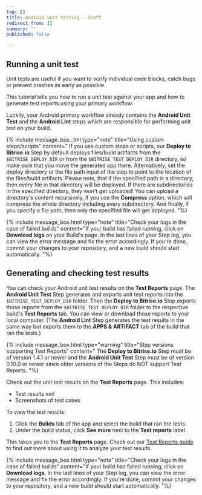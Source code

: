 ```yaml
---
tag: []
title: Android unit testing - draft
redirect_from: []
summary: ''
published: false

---
```

## Running a unit test

Unit tests are useful if you want to verify individual code blocks, catch bugs or prevent crashes as early as possible.

This tutorial tells you how to run a unit test against your app and how to generate test reports using your primary workflow.

Luckily, your Android primary workflow already contains the **Android Unit Test** and the **Android Lint** steps which are responsible for performing unit test on your build.

{% include message_box._tml type="note" title="Using custom steps/scripts" content=" If you use custom steps or scripts, our **Deploy to Bitrise.io** Step by default deploys files/build artifacts from the `$BITRISE_DEPLOY_DIR` or from the `$BITRISE_TEST_DEPLOY_DIR` directory, so make sure that you move the generated app there. Alternatively, set the deploy directory or the file path input of the step to point to the location of the files/build artifacts. Please note, that if the specified path is a directory, then every file in that directory will be deployed. If there are subdirectories in the specified directory, they won't get uploaded! You can upload a directory's content recursively, if you use the **Compress** option, which will compress the whole directory including every subdirectory. And finally, if you specify a file path, then only the specified file will get deployed. "%}

{% include message_box.html type="note" title="Check your logs in the case of failed builds" content="If your build has failed running, click on **Download logs** on your Build's page. In the last lines of your Step log, you can view the error message and fix the error accordingly. If you're done, commit your changes to your repository, and a new build should start automatically.  "%}

## Generating and checking test results

You can check your Android unit test results on the **Test Reports** page. The **Android Unit Test** Step generates and exports unit test reports into the `$BITRISE_TEST_DEPLOY_DIR` folder. Then the **Deploy to Bitrise.io** Step exports those reports from the `$BITRISE_TEST_DEPLOY_DIR` folder to the respective build's **Test Reports** tab. You can view or download those reports to your local computer. (The **Android Lint** Step generates the test results in the same way but exports them to the **APPS & ARTIFACT** tab of the build that ran the tests.)

{% include message_box.html type="warning" title="Step versions supporting Test Reports" content=" The **Deploy to Bitrise.io** Step must be of version 1.4.1 or newer and the **Android Unit Test** Step must be of version 0.10.0 or newer since older versions of the Steps do NOT support Test Reports. "%}

Check out the unit test results on the **Test Reports** page. This includes:

* Test results xml
* Screenshots of test cases

To view the test results:

1. Click the **Builds** tab of the app and select the build that ran the tests.
2. Under the build status, click **See more** next to the **Test reports** label.

This takes you to the **Test Reports** page. Check out our [Test Reports guide](https://devcenter.bitrise.io/testing/test-reports/) to find out more about using it to analyze your test results.

{% include message_box.html type="note" title="Check your logs in the case of failed builds" content="If your build has failed running, click on **Download logs**. In the last lines of your Step log, you can view the error message and fix the error accordingly. If you're done, commit your changes to your repository, and a new build should start automatically.  "%}